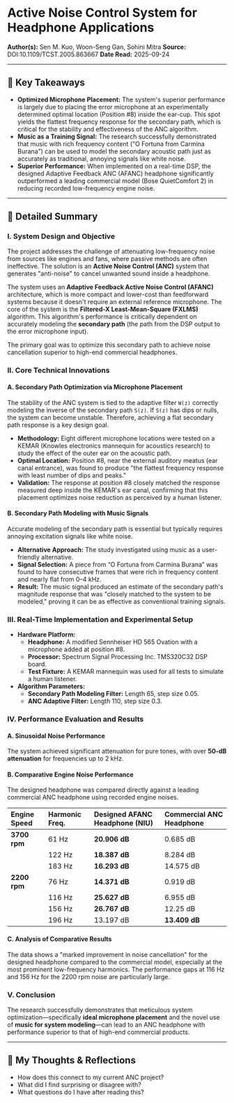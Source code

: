 # Active Noise Control System for Headphone Applications

**Author(s):** Sen M. Kuo, Woon-Seng Gan, Sohini Mitra
**Source:** DOI:10.1109/TCST.2005.863667
**Date Read:** 2025-09-24

---

## 🔑 Key Takeaways

* **Optimized Microphone Placement:** The system's superior performance is largely due to placing the error microphone at an experimentally determined optimal location (Position #8) inside the ear-cup. This spot yields the flattest frequency response for the secondary path, which is critical for the stability and effectiveness of the ANC algorithm.
* **Music as a Training Signal:** The research successfully demonstrated that music with rich frequency content ("O Fortuna from Carmina Burana") can be used to model the secondary acoustic path just as accurately as traditional, annoying signals like white noise.
* **Superior Performance:** When implemented on a real-time DSP, the designed Adaptive Feedback ANC (AFANC) headphone significantly outperformed a leading commercial model (Bose QuietComfort 2) in reducing recorded low-frequency engine noise.

---

## 📝 Detailed Summary

### I. System Design and Objective

The project addresses the challenge of attenuating low-frequency noise from sources like engines and fans, where passive methods are often ineffective. The solution is an **Active Noise Control (ANC)** system that generates "anti-noise" to cancel unwanted sound inside a headphone.

The system uses an **Adaptive Feedback Active Noise Control (AFANC)** architecture, which is more compact and lower-cost than feedforward systems because it doesn't require an external reference microphone. The core of the system is the **Filtered-X Least-Mean-Square (FXLMS)** algorithm. This algorithm's performance is critically dependent on accurately modeling the **secondary path** (the path from the DSP output to the error microphone input).

The primary goal was to optimize this secondary path to achieve noise cancellation superior to high-end commercial headphones.

### II. Core Technical Innovations

#### A. Secondary Path Optimization via Microphone Placement

The stability of the ANC system is tied to the adaptive filter `W(z)` correctly modeling the inverse of the secondary path `S(z)`. If `S(z)` has dips or nulls, the system can become unstable. Therefore, achieving a flat secondary path response is a key design goal.

* **Methodology:** Eight different microphone locations were tested on a KEMAR (Knowles electronics mannequin for acoustics research) to study the effect of the outer ear on the acoustic path.
* **Optimal Location:** Position #8, near the external auditory meatus (ear canal entrance), was found to produce "the flattest frequency response with least number of dips and peaks."
* **Validation:** The response at position #8 closely matched the response measured deep inside the KEMAR's ear canal, confirming that this placement optimizes noise reduction as perceived by a human listener.

#### B. Secondary Path Modeling with Music Signals

Accurate modeling of the secondary path is essential but typically requires annoying excitation signals like white noise.

* **Alternative Approach:** The study investigated using music as a user-friendly alternative.
* **Signal Selection:** A piece from “O Fortuna from Carmina Burana” was found to have consecutive frames that were rich in frequency content and nearly flat from 0–4 kHz.
* **Result:** The music signal produced an estimate of the secondary path's magnitude response that was "closely matched to the system to be modeled," proving it can be as effective as conventional training signals.

### III. Real-Time Implementation and Experimental Setup

* **Hardware Platform:**
    * **Headphone:** A modified Sennheiser HD 565 Ovation with a microphone added at position #8.
    * **Processor:** Spectrum Signal Processing Inc. TMS320C32 DSP board.
    * **Test Fixture:** A KEMAR mannequin was used for all tests to simulate a human listener.
* **Algorithm Parameters:**
    * **Secondary Path Modeling Filter:** Length 65, step size 0.05.
    * **ANC Adaptive Filter:** Length 110, step size 0.3.

### IV. Performance Evaluation and Results

#### A. Sinusoidal Noise Performance

The system achieved significant attenuation for pure tones, with over **50-dB attenuation** for frequencies up to 2 kHz.

#### B. Comparative Engine Noise Performance

The designed headphone was compared directly against a leading commercial ANC headphone using recorded engine noises.

| Engine Speed | Harmonic Freq. | Designed AFANC Headphone (NIU) | Commercial ANC Headphone |
| :----------- | :------------- | :----------------------------- | :----------------------- |
| **3700 rpm** | 61 Hz          | **20.906 dB** | 0.685 dB                 |
|              | 122 Hz         | **18.387 dB** | 8.284 dB                 |
|              | 183 Hz         | **16.293 dB** | 14.575 dB                |
| **2200 rpm** | 76 Hz          | **14.371 dB** | 0.919 dB                 |
|              | 116 Hz         | **25.627 dB** | 6.955 dB                 |
|              | 156 Hz         | **26.767 dB** | 12.25 dB                 |
|              | 196 Hz         | 13.197 dB                      | **13.409 dB** |

#### C. Analysis of Comparative Results

The data shows a "marked improvement in noise cancellation" for the designed headphone compared to the commercial model, especially at the most prominent low-frequency harmonics. The performance gaps at 116 Hz and 156 Hz for the 2200 rpm noise are particularly large.

### V. Conclusion

The research successfully demonstrates that meticulous system optimization—specifically **ideal microphone placement** and the novel use of **music for system modeling**—can lead to an ANC headphone with performance superior to that of high-end commercial products.

---

## 🤔 My Thoughts & Reflections

* How does this connect to my current ANC project?
* What did I find surprising or disagree with?
* What questions do I have after reading this?
